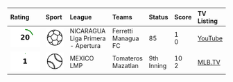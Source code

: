 | Rating                                                                                                                                 | Sport                                                                                                            | League                               | Teams                  | Status     | Score   | TV Listing                                                          |
|:---------------------------------------------------------------------------------------------------------------------------------------|:-----------------------------------------------------------------------------------------------------------------|:-------------------------------------|:-----------------------|:-----------|:--------|:--------------------------------------------------------------------|
| <img src="https://raw.githubusercontent.com/BlakeDuncan25/Donut-SVG-Ratings/bac4e4a278175106499642192132b1786a9aec38/20.svg" alt="20"> | <img src="https://raw.githubusercontent.com/BlakeDuncan25/Donut-SVG-Ratings/master/soccer.png" alt="Soccer">     | NICARAGUA<br>Liga Primera - Apertura | Ferretti<br>Managua FC | 85         | 1<br>0  | <a href="https://www.youtube.com/@NicaSportsTV/streams">YouTube</a> |
| <img src="https://raw.githubusercontent.com/BlakeDuncan25/Donut-SVG-Ratings/bac4e4a278175106499642192132b1786a9aec38/1.svg" alt="1">   | <img src="https://raw.githubusercontent.com/BlakeDuncan25/Donut-SVG-Ratings/master/baseball.png" alt="Baseball"> | MEXICO<br>LMP                        | Tomateros<br>Mazatlan  | 9th Inning | 10<br>2 | <a href="https://www.mlb.com/tv">MLB.TV</a>                         |